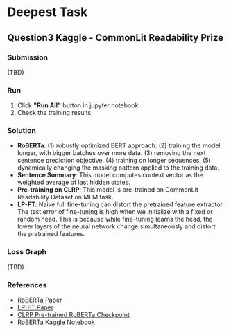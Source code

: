 # Deepest Task

## Question3 Kaggle - CommonLit Readability Prize

### Submission

(TBD)

### Run

1. Click **"Run All"** button in jupyter notebook.
2. Check the training results.

### Solution

- **RoBERTa**: (1) robustly optimized BERT approach. (2) training the model longer, with bigger batches over more data. (3) removing the next sentence prediction objective. (4) training on longer sequences. (5) dynamically changing the masking pattern applied to the training data.
- **Sentence Summary**: This model computes context vector as the weighted average of last hidden states.
- **Pre-training on CLRP**: This model is pre-trained on CommonLit Readability Dataset on MLM task.
- **LP-FT**: Naive full fine-tuning can distort the pretrained feature extractor. The test error of fine-tuning is high when we initialize with a fixed or random head. This is because while fine-tuning learns the head, the lower layers of the neural network change simultaneously and distort the pretrained features.

### Loss Graph

(TBD)

### References

- [RoBERTa Paper](https://arxiv.org/abs/1907.11692)
- [LP-FT Paper](https://arxiv.org/abs/2202.10054)
- [CLRP Pre-trained RpBERTa Checkpoint](https://www.kaggle.com/datasets/maunish/clrp-roberta-base)
- [RoBERTa Kaggle Notebook](https://www.kaggle.com/code/andretugan/pre-trained-roberta-solution-in-pytorch/notebook)
